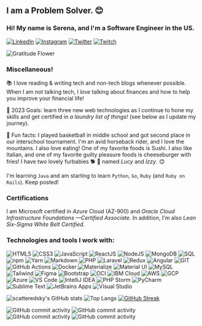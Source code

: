 ## I am a Problem Solver. 😊
### Hi! My name is Serena, and I'm a Software Engineer in the US.
  <a href="https://www.linkedin.com/in/serenaterra/"><img alt="LinkedIn" src="https://img.shields.io/badge/-LinkedIn-335EA2?style=for-the-badge&logo=linkedin&logoColor=white" /></a>
  <a href="https://www.instagram.com/scattered_sky/"><img alt="Instagram" src="https://img.shields.io/badge/-Instagram-335EA2?style=for-the-badge&logo=instagram&logoColor=white" /></a>
  <a href="https://twitter.com/sct_sky"><img alt="Twitter" src="https://img.shields.io/badge/-Twitter-335EA2?style=for-the-badge&logo=twitter&logoColor=white" /></a>
  <a href="https://twitch.tv/serenaclaireofficial"><img alt="Twitch" src="https://img.shields.io/badge/-Twitch-335EA2?style=for-the-badge&logo=twitch&logoColor=white" /></a>

 

![Gratitude Flower](https://emojis.slackmojis.com/emojis/images/1588108758/8792/fb-thankful.png?1588108758 "Gratitude Flower")

### Miscellaneous!

📚 I love reading & writing tech and non-tech blogs whenever possible. When I am not talking tech, I *love* talking about finances and how to help you improve your financial life! 

🚀 2023 Goals: learn three new web technologies as I continue to hone my skills and get certified in *a laundry list of things!* (see below as I update my journey).

🤠 Fun facts: I played basketball in middle school and got second place in our interschool tournament. I'm an avid horseback rider, and I love the mountains. I also love eating! One of my favorite foods is Sushi. I also like Italian, and one of my favorite guilty pleasure foods is cheeseburger with fries! I have two lovely furbabies 🐕 🐾 named  *Lucy* and *Izzy*. 😊

I'm learning `Java` and am starting to learn `Python`, `Go`, `Ruby` (and `Ruby on Rails`). Keep posted! 

### Certifications
I am Microsoft certified in *Azure* Cloud (AZ-900) and *Oracle Cloud Infrastructure Foundations —Certified Associate.*
In addition, I'm also *Lean Six-Sigma White Belt Certified.*
<br>

### Technologies and tools I work with:
![HTML5](https://img.shields.io/badge/UI-HTML5-E34F26?style=for-the-badge&logo=html5&logoColor=red) ![CSS3](https://img.shields.io/badge/-CSS%20-%23335EA2?style=for-the-badge&logo=css3&logoColor=white) ![JavaScript](https://img.shields.io/badge/javascript%20-4479A1?&style=for-the-badge&logo=javascript&logoColor=F7DF1E) ![ReactJS](https://img.shields.io/badge/Library-React%20-%2345b8d8?style=for-the-badge&logo=react&logoColor=white) ![NodeJS](https://img.shields.io/badge/js_runtime-node.js%20-brightgreen?style=for-the-badge&logo=node.js&logoColor=white) ![MongoDB](https://img.shields.io/badge/DB-MongoDB-13aa52?style=for-the-badge&logo=mongodb&logoColor=white) ![SQL](https://img.shields.io/badge/Database-SQL-4479A1?style=for-the-badge)
![npm](https://img.shields.io/badge/Pkg_Manager-NPM-darkred?style=for-the-badge&logo=npm&logoColor=white)
![Yarn](https://img.shields.io/badge/Pkg_Manager-Yarn-blue?style=for-the-badge&logo=yarn&logoColor=pink) ![Markdown](https://img.shields.io/badge/UI-markdown-%23000ff0?&style=for-the-badge&logo=markdown&logoColor=white) ![PHP](https://img.shields.io/badge/Programming-PHP%20-764ABC?style=for-the-badge&logo=php&logoColor=white) ![Laravel](https://img.shields.io/badge/Framework-Laravel-FF8822?style=for-the-badge&logo=laravel&logoColor=white) ![Redux](https://img.shields.io/badge/-Redux-764ABC?style=for-the-badge&logo=redux&logoColor=white) ![Angular](https://img.shields.io/badge/angular%20-E34F26?style=for-the-badge&logo=angular&logoColor=white) 
![GIT](https://img.shields.io/badge/git%20-black?&style=for-the-badge&logo=git&logoColor=white) ![GitHub Actions](https://img.shields.io/badge/-Github_Actions-2088FF?style=for-the-badge&logo=github-actions&logoColor=white) ![Docker](https://img.shields.io/badge/-Docker-F7DF1E?style=for-the-badge&logo=docker&logoColor=blue) 
![Materialize](https://img.shields.io/badge/UI-Materialize-%23F5A5A8?style=for-the-badge&logo=materialize&logoColor=white) ![Material UI](https://img.shields.io/badge/UI-Material%20UI%20-%230081CB?style=for-the-badge&logo=materialui&logoColor=white) ![MySQL](https://img.shields.io/badge/DBMS-MySQL-%23000000?style=for-the-badge&logo=mysql&logoColor=white) ![Tailwind](https://img.shields.io/badge/UI-Tailwind-%230081CB?style=for-the-badge&logo=tailwindcss&logoColor=white) ![Figma](https://img.shields.io/badge/Design-Figma%20-%23F24E1E?&style=for-the-badge&logo=figma&logoColor=white) ![Bootstrap](https://img.shields.io/badge/UI-Bootstrap%20-%23563D7C?&style=for-the-badge&logo=bootstrap&logoColor=white) ![OCI](https://img.shields.io/badge/Cloud-Oracle_Cloud_Infrastructure-darkred?style=for-the-badge&logo=oracle&logoColor=F80000) ![IBM Cloud](https://img.shields.io/badge/Cloud-IBM_Cloud-%230080FF?style=for-the-badge&logo=ibmcloud&logoColor=blue) ![AWS](https://img.shields.io/badge/Cloud-Amazon_Web_Services-%23FF7F00?style=for-the-badge&logo=amazonaws&logoColor=orange) ![GCP](https://img.shields.io/badge/Cloud-Google_Cloud_Platform-1a73e8?style=for-the-badge&logo=google-cloud&logoColor=white) ![Azure](https://img.shields.io/badge/Cloud-Microsoft_Azure-%230A0F4E?style=for-the-badge&logo=microsoftazure&logoColor=blue) 
![VS Code](https://img.shields.io/badge/Tools-VS_Code-violet?style=for-the-badge&logo=visualstudiocode&logoColor=white) ![IntelliJ IDEA](https://img.shields.io/badge/Tools-IntelliJ_IDEA-purple?style=for-the-badge&logo=intellijidea&logoColor=white) ![PHP Storm](https://img.shields.io/badge/Tools-PHP_Storm-orange?style=for-the-badge&logo=phpstorm&logoColor=white) ![PyCharm](https://img.shields.io/badge/Tools-PyCharm-13AA52?style=for-the-badge&logo=pycharm&logoColor=white) ![Sublime Text](https://img.shields.io/badge/Tools-Sublime_Text-%23F7DF1E?style=for-the-badge&logo=sublimetext&logoColor=white) ![JetBrains Apps](https://img.shields.io/badge/Tools-JetBrains-black?style=for-the-badge&logo=jetbrains&logoColor=white) ![Visual Studio](https://img.shields.io/badge/Tools-Visual_Studio-blueviolet?style=for-the-badge&logo=visualstudio&logoColor=white)


![scatteredsky's GitHub stats](https://github-readme-stats.vercel.app/api?username=scatteredsky&count_private=true&show_icons=true&theme=algolia) 
![Top Langs](https://github-readme-stats.vercel.app/api/top-langs/?username=scatteredsky&show_icons=true&layout=demo&theme=algolia) 
[![GitHub Streak](https://github-readme-streak-stats.herokuapp.com?user=scatteredsky&theme=chartreuse-dark)](https://git.io/streak-stats)

![GitHub commit activity](https://img.shields.io/github/commit-activity/m/scatteredsky/gft-start-woman-java?color=green&style=for-the-badge)
![GitHub commit activity](https://img.shields.io/github/commit-activity/m/scatteredsky/spread-java-developer?color=green&style=for-the-badge)
![GitHub commit activity](https://img.shields.io/github/commit-activity/m/scatteredsky/scatteredsky?color=green&style=for-the-badge)
![GitHub commit activity](https://img.shields.io/github/commit-activity/m/scatteredsky/wguprojects?color=green&style=for-the-badge)


